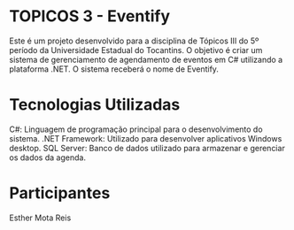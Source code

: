 # TOPICOS 3 - Eventify
Este é um projeto desenvolvido para a disciplina de Tópicos III do 5º período da Universidade Estadual do Tocantins. O objetivo é criar um sistema de gerenciamento de agendamento de eventos em C# utilizando a plataforma .NET. O sistema receberá o nome de Eventify.

# Tecnologias Utilizadas
C#: Linguagem de programação principal para o desenvolvimento do sistema.
.NET Framework: Utilizado para desenvolver aplicativos Windows desktop.
SQL Server: Banco de dados utilizado para armazenar e gerenciar os dados da agenda.

# Participantes
Esther Mota Reis
